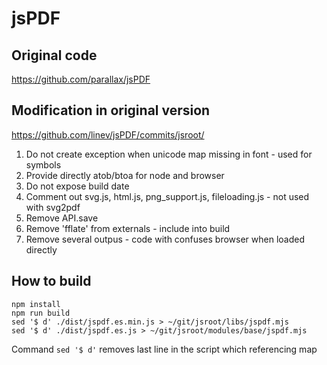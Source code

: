 # jsPDF

## Original code

https://github.com/parallax/jsPDF

## Modification in original version

https://github.com/linev/jsPDF/commits/jsroot/

1. Do not create exception when unicode map missing in font - used for symbols
2. Provide directly atob/btoa for node and browser
3. Do not expose build date
4. Comment out svg.js, html.js, png_support.js, fileloading.js - not used with svg2pdf
5. Remove API.save
6. Remove 'fflate' from externals - include into build
7. Remove several outpus - code with </script> confuses browser when loaded directly

## How to build

    npm install
    npm run build
    sed '$ d' ./dist/jspdf.es.min.js > ~/git/jsroot/libs/jspdf.mjs
    sed '$ d' ./dist/jspdf.es.js > ~/git/jsroot/modules/base/jspdf.mjs

Command `sed '$ d'` removes last line in the script which referencing map

